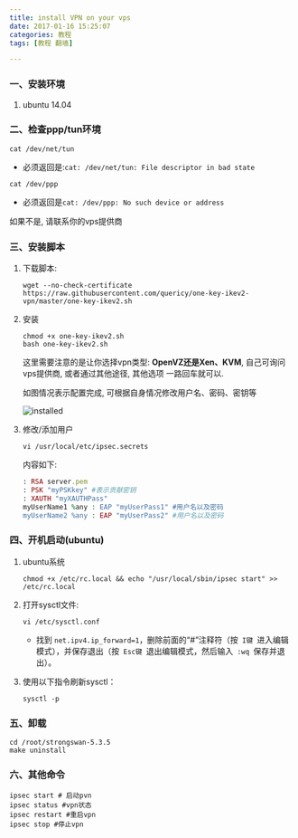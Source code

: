 ```yaml
---
title: install VPN on your vps
date: 2017-01-16 15:25:07
categories: 教程
tags: [教程 翻墙]

---
```


### 一、安装环境

1. ubuntu 14.04

### 二、检查ppp/tun环境

```shell
cat /dev/net/tun
```

* 必须返回是:`cat: /dev/net/tun: File descriptor in bad state`

```shell
cat /dev/ppp
```

* 必须返回是`cat: /dev/ppp: No such device or address`

如果不是, 请联系你的vps提供商

<!-- more -->

### 三、安装脚本

1. 下载脚本:

   ```shell
   wget --no-check-certificate https://raw.githubusercontent.com/quericy/one-key-ikev2-vpn/master/one-key-ikev2.sh
   ```

2. 安装

   ```shell
   chmod +x one-key-ikev2.sh
   bash one-key-ikev2.sh
   ```

   这里需要注意的是让你选择vpn类型: **OpenVZ还是Xen、KVM**, 自己可询问vps提供商, 或者通过其他途径, 其他选项 一路回车就可以.

   如图情况表示配置完成, 可根据自身情况修改用户名、密码、密钥等

   ![installed](https://ww2.sinaimg.cn/large/006y8lVagw1fbsi9xr8x7j30w6092adm.jpg)

3. 修改/添加用户

   ```shell
   vi /usr/local/etc/ipsec.secrets
   ```

   内容如下:

   ```ruby
   : RSA server.pem 
   : PSK "myPSKkey" #表示贡献密钥
   : XAUTH "myXAUTHPass"
   myUserName1 %any : EAP "myUserPass1" #用户名以及密码
   myUserName2 %any : EAP "myUserPass2" #用户名以及密码
   ```

### 四、开机启动(ubuntu)

1. ubuntu系统

   ```shell
   chmod +x /etc/rc.local && echo "/usr/local/sbin/ipsec start" >> /etc/rc.local
   ```


2. 打开sysctl文件:

   ```shell
   vi /etc/sysctl.conf
   ```

   - 找到 `net.ipv4.ip_forward=1`，删除前面的“#”注释符（按` I键 `进入编辑模式），并保存退出（按` Esc键 `退出编辑模式，然后输入` :wq `保存并退出）。

3. 使用以下指令刷新sysctl：

   ```shell
   sysctl -p
   ```

### 五、卸载

```shell
cd /root/strongswan-5.3.5
make uninstall
```

### 六、其他命令

```shel
ipsec start # 启动pvn
ipsec status #vpn状态
ipsec restart #重启vpn
ipsec stop #停止vpn
```



